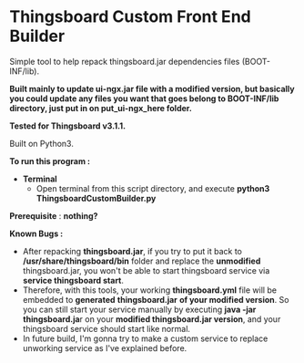 #  Thingsboard Custom Front End Builder
Simple tool to help repack thingsboard.jar dependencies files (BOOT-INF/lib).

**Built mainly to update ui-ngx.jar file with a modified version, but basically you could update any files you want that goes belong to BOOT-INF/lib directory, just put in on put_ui-ngx_here folder.**

**Tested for Thingsboard v3.1.1.**

Built on Python3.

**To run this program :**
 - **Terminal**
	 -  Open terminal from this script directory, and execute **python3 ThingsboardCustomBuilder.py**

**Prerequisite** : **nothing?**

**Known Bugs :**
- After repacking **thingsboard.jar**, if you try to put it back to **/usr/share/thingsboard/bin** folder and replace the **unmodified** thingsboard.jar, you won't be able to start thingsboard service via **service thingsboard start**.
- Therefore, with this tools, your working **thingsboard.yml** file will be embedded to **generated** **thingsboard.jar** **of your modified version**. So you can still start your service manually by executing **java -jar thingsboard.ja**r on your **modified thingsboard.jar version**, and your thingsboard service should start like normal.
- In future build, I'm gonna try to make a custom service to replace unworking service as I've explained before.
